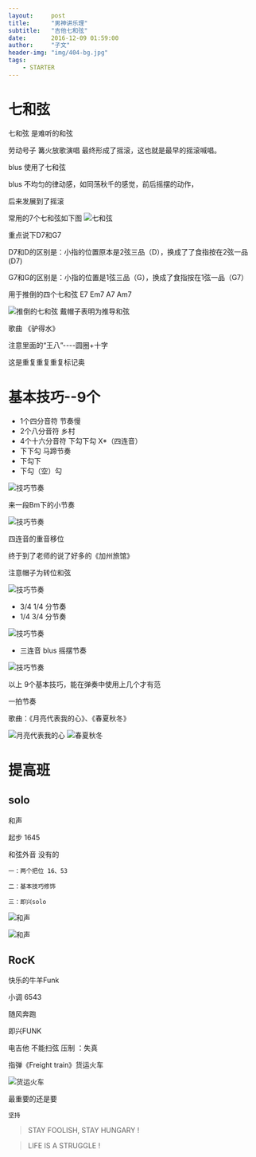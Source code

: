 ```yaml
---
layout:     post
title:      "男神讲乐理"
subtitle:   "吉他七和弦"
date:       2016-12-09 01:59:00
author:     "子文"
header-img: "img/404-bg.jpg"
tags:
    - STARTER
---
```




# 七和弦

七和弦 是难听的和弦

劳动号子 篝火放歌演唱 最终形成了摇滚，这也就是最早的摇滚喊唱。

blus 使用了七和弦

blus 不均匀的律动感，如同荡秋千的感觉，前后摇摆的动作，

后来发展到了摇滚

常用的7个七和弦如下图
![七和弦](/img/2016-12-02/WechatIMG3.jpeg)

重点说下D7和G7

D7和D的区别是：小指的位置原本是2弦三品（D），换成了了食指按在2弦一品(D7)

G7和G的区别是：小指的位置是1弦三品（G），换成了食指按在1弦一品（G7）

用于推倒的四个七和弦 E7  Em7  A7  Am7

![推倒的七和弦](/img/2016-12-02/WechatIMG3.jpeg)
戴帽子表明为推导和弦


歌曲
《驴得水》

注意里面的“王八”----圆圈+十字 

这是重复重复重复标记奥

# 基本技巧--9个

* 1个四分音符     节奏慢
* 2个八分音符     乡村 
* 4个十六分音符 下勾下勾   X*（四连音）
* 下下勾          马蹄节奏
* 下勾下  
* 下勾（空）勾    

![技巧节奏](/img/2016-12-02/WechatIMG3.jpeg)

来一段Bm下的小节奏

![技巧节奏](/img/2016-12-02/WechatIMG3.jpeg)

四连音的重音移位

终于到了老师的说了好多的《加州旅馆》

注意帽子为转位和弦

![技巧节奏](/img/2016-12-02/WechatIMG3.jpeg)

* 3/4 1/4 分节奏
* 1/4 3/4 分节奏

![技巧节奏](/img/2016-12-02/WechatIMG3.jpeg)

* 三连音  blus 摇摆节奏

![技巧节奏](/img/2016-12-02/WechatIMG3.jpeg)

以上 9个基本技巧，能在弹奏中使用上几个才有范

一拍节奏

歌曲：《月亮代表我的心》、《春夏秋冬》

![月亮代表我的心](/img/2016-12-02/WechatIMG3.jpeg)
![春夏秋冬](/img/2016-12-02/WechatIMG3.jpeg)
# 提高班

## solo

和声

起步  1645

和弦外音   没有的

```
一：两个把位 16、53

二：基本技巧修饰

三：即兴solo

```

![和声](/img/2016-12-02/WechatIMG3.jpeg)

![和声](/img/2016-12-02/WechatIMG3.jpeg)
## RocK
快乐的牛羊Funk

小调   6543

随风奔跑
  
即兴FUNK
  

电吉他  不能扫弦  压制  ：失真


指弹《Freight train》货运火车

![货运火车](/img/2016-12-02/WechatIMG3.jpeg)


最重要的还是要 

```
坚持
```


>  STAY FOOLISH, STAY HUNGARY !


>  LIFE IS A STRUGGLE !


























